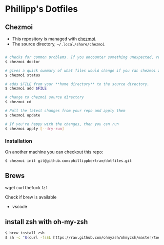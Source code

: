 # Phillipp's Dotfiles

## Chezmoi

- This repository is managed with [chezmoi](https://www.chezmoi.io/).
- The source directory, `~/.local/share/chezmoi`

```bash

# checks for common problems. If you encounter something unexpected, run this first.
$ chezmoi doctor

# gives a quick summary of what files would change if you ran chezmoi apply.
$ chezmoi status

# adds $FILE from your **home directory** to the source directory.
$ chezmoi add $FILE

# change to chezmoi source directory
$ chezmoi cd

# Pull the latest changes from your repo and apply them
$ chezmoi update

# If you're happy with the changes, then you can run
$ chezmoi apply [--dry-run]

```

### Installation

On another machine you can checkout this repo:

```
$ chezmoi init git@github.com:phillippbertram/dotfiles.git
```

## Brews

wget
curl
thefuck
fzf

Check if brew is available

- vscode

## install zsh with oh-my-zsh

```bash
$ brew install zsh
$ sh -c "$(curl -fsSL https://raw.github.com/ohmyzsh/ohmyzsh/master/tools/install.sh)"
```
